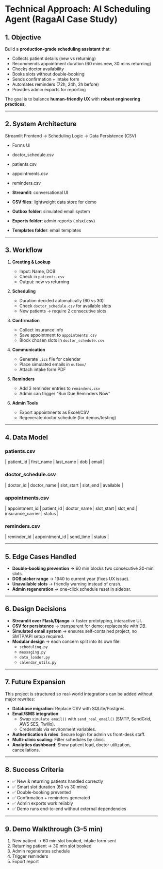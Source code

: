 # Technical Approach: AI Scheduling Agent (RagaAI Case Study)

## 1. Objective

Build a **production-grade scheduling assistant** that:

- Collects patient details (new vs returning)
- Recommends appointment duration (60 mins new, 30 mins returning)
- Checks doctor availability
- Books slots without double-booking
- Sends confirmation + intake form
- Automates reminders (72h, 24h, 2h before)
- Provides admin exports for reporting

The goal is to balance **human-friendly UX** with **robust engineering practices**.

---

## 2. System Architecture

Streamlit Frontend -> Scheduling Logic -> Data Persistence (CSV)

- Forms UI
- doctor_schedule.csv
- patients.csv
- appointments.csv
- reminders.csv

- **Streamlit**: conversational UI
- **CSV files**: lightweight data store for demo
- **Outbox folder**: simulated email system
- **Exports folder**: admin reports (.xlsx/.csv)
- **Templates folder**: email templates

---

## 3. Workflow

1. **Greeting & Lookup**

   - Input: Name, DOB
   - Check in `patients.csv`
   - Output: new vs returning

2. **Scheduling**

   - Duration decided automatically (60 vs 30)
   - Check `doctor_schedule.csv` for available slots
   - New patients → require 2 consecutive slots

3. **Confirmation**

   - Collect insurance info
   - Save appointment to `appointments.csv`
   - Block chosen slots in `doctor_schedule.csv`

4. **Communication**

   - Generate `.ics` file for calendar
   - Place simulated emails in `outbox/`
   - Attach intake form PDF

5. **Reminders**

   - Add 3 reminder entries to `reminders.csv`
   - Admin can trigger “Run Due Reminders Now”

6. **Admin Tools**
   - Export appointments as Excel/CSV
   - Regenerate doctor schedule (for demos/testing)

---

## 4. Data Model

### patients.csv

| patient_id | first_name | last_name | dob | email |

### doctor_schedule.csv

| doctor_id | doctor_name | slot_start | slot_end | available |

### appointments.csv

| appointment_id | patient_id | doctor_name | slot_start | slot_end | insurance_carrier | status |

### reminders.csv

| reminder_id | appointment_id | send_time | status |

---

## 5. Edge Cases Handled

- **Double-booking prevention** → 60 min blocks two consecutive 30-min slots.
- **DOB picker range** → 1940 to current year (fixes UX issue).
- **Unavailable slots** → friendly warning instead of crash.
- **Admin regeneration** → one-click schedule reset in sidebar.

---

## 6. Design Decisions

- **Streamlit over Flask/Django** → faster prototyping, interactive UI.
- **CSV for persistence** → transparent for demo; replaceable with DB.
- **Simulated email system** → ensures self-contained project, no SMTP/API setup required.
- **Modular design** → each concern split into its own file:
  - `scheduling.py`
  - `messaging.py`
  - `data_loader.py`
  - `calendar_utils.py`

---

## 7. Future Expansion

This project is structured so real-world integrations can be added without major rewrites:

- **Database migration**: Replace CSV with SQLite/Postgres.
- **Email/SMS integration**:
  - Swap `simulate_email()` with `send_real_email()` (SMTP, SendGrid, AWS SES, Twilio).
  - Credentials via environment variables.
- **Authentication & roles**: Secure login for admin vs front-desk staff.
- **Multi-clinic scaling**: Filter schedules by clinic.
- **Analytics dashboard**: Show patient load, doctor utilization, cancellations.

---

## 8. Success Criteria

- ✅ New & returning patients handled correctly
- ✅ Smart slot duration (60 vs 30 mins)
- ✅ Double-booking prevented
- ✅ Confirmation + reminders generated
- ✅ Admin exports work reliably
- ✅ Demo runs end-to-end without external dependencies

---

## 9. Demo Walkthrough (3–5 min)

1. New patient → 60 min slot booked, intake form sent
2. Returning patient → 30 min slot booked
3. Admin regenerates schedule
4. Trigger reminders
5. Export report
